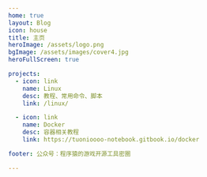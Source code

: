 ```yaml
---
home: true
layout: Blog
icon: house
title: 主页
heroImage: /assets/logo.png
bgImage: /assets/images/cover4.jpg
heroFullScreen: true

projects:
  - icon: link
    name: Linux
    desc: 教程、常用命令、脚本
    link: /linux/

  - icon: link
    name: Docker
    desc: 容器相关教程
    link: https://tuonioooo-notebook.gitbook.io/docker

footer: 公众号：程序猿的游戏开源工具密圈

---
```


